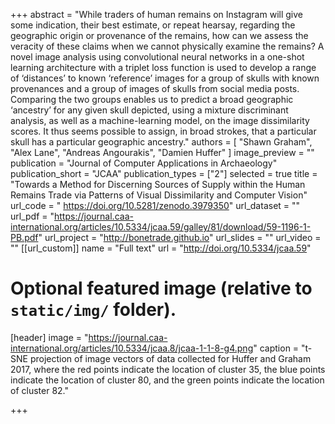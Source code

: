 +++
abstract = "While traders of human remains on Instagram will give some indication, their best estimate, or repeat hearsay, regarding the geographic origin or provenance of the remains, how can we assess the veracity of these claims when we cannot physically examine the remains? A novel image analysis using convolutional neural networks in a one-shot learning architecture with a triplet loss function is used to develop a range of ‘distances’ to known ‘reference’ images for a group of skulls with known provenances and a group of images of skulls from social media posts. Comparing the two groups enables us to predict a broad geographic ‘ancestry’ for any given skull depicted, using a mixture discriminant analysis, as well as a machine-learning model, on the image dissimilarity scores. It thus seems possible to assign, in broad strokes, that a particular skull has a particular geographic ancestry."
authors = [
"Shawn Graham",
"Alex Lane",
"Andreas Angourakis",
"Damien Huffer"
]
image_preview = ""
publication = "Journal of Computer Applications in Archaeology"
publication_short = "JCAA"
publication_types = ["2"]
selected = true
title = "Towards a Method for Discerning Sources of Supply within the Human Remains Trade via Patterns of Visual Dissimilarity and Computer Vision"
url_code = " https://doi.org/10.5281/zenodo.3979350"
url_dataset = ""
url_pdf = "https://journal.caa-international.org/articles/10.5334/jcaa.59/galley/81/download/59-1196-1-PB.pdf"
url_project = "http://bonetrade.github.io"
url_slides = ""
url_video = ""
[[url_custom]]
name = "Full text"
url = "http://doi.org/10.5334/jcaa.59"

# Optional featured image (relative to `static/img/` folder).
[header]
image = "https://journal.caa-international.org/articles/10.5334/jcaa.8/jcaa-1-1-8-g4.png"
caption = "t-SNE projection of image vectors of data collected for Huffer and Graham 2017, where the red points indicate the location of cluster 35, the blue points indicate the location of cluster 80, and the green points indicate the location of cluster 82."

+++
